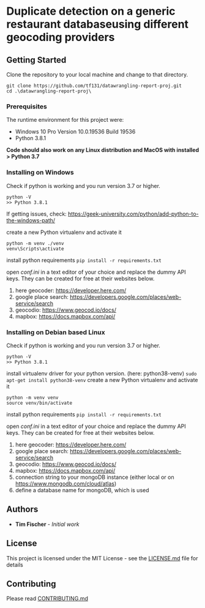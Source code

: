 # Duplicate detection on a generic restaurant databaseusing different geocoding providers
## Getting Started
Clone the repository to your local machine and change to that directory.

```
git clone https://github.com/tf131/datawrangling-report-proj.git
cd .\datawrangling-report-proj\

```

### Prerequisites
The runtime environment for this project were:
* Windows 10 Pro Version 10.0.19536 Build 19536
* Python 3.8.1

**Code should also work on any Linux distribution and MacOS with installed > Python 3.7**

### Installing on Windows
Check if python is working and you run version 3.7 or higher.
```
python -V
>> Python 3.8.1
```
If getting issues, check: https://geek-university.com/python/add-python-to-the-windows-path/


create a new Python virtualenv and activate it
```
python -m venv ./venv
venv\Scripts\activate
```

install python requirements
`pip install -r requirements.txt`

open *conf.ini* in a text editor of your choice and replace the dummy API keys. They can be created for free at their websites below.
1. here geocoder: https://developer.here.com/
1. google place search: https://developers.google.com/places/web-service/search 
1. geocodio: https://www.geocod.io/docs/
1. mapbox: https://docs.mapbox.com/api/



### Installing on Debian based Linux
Check if python is working and you run version 3.7 or higher.
```
python -V
>> Python 3.8.1
```

install virtualenv driver for your python version. (here: python38-venv)
`sudo apt-get install python38-venv`
create a new Python virtualenv and activate it
```
python -m venv venv
source venv/bin/activate
```
install python requirements
`pip install -r requirements.txt`

open *conf.ini* in a text editor of your choice and replace the dummy API keys. They can be created for free at their websites below.
1. here geocoder: https://developer.here.com/
1. google place search: https://developers.google.com/places/web-service/search 
1. geocodio: https://www.geocod.io/docs/
1. mapbox: https://docs.mapbox.com/api/
1. connection string to your mongoDB instance (either local or on https://www.mongodb.com/cloud/atlas)
1. define a database name for mongoDB, which is used


## Authors

* **Tim Fischer** - *Initial work*

## License

This project is licensed under the MIT License - see the [LICENSE.md](LICENSE.md) file for details
## Contributing

Please read [CONTRIBUTING.md](CONTRIBUTING.md)
